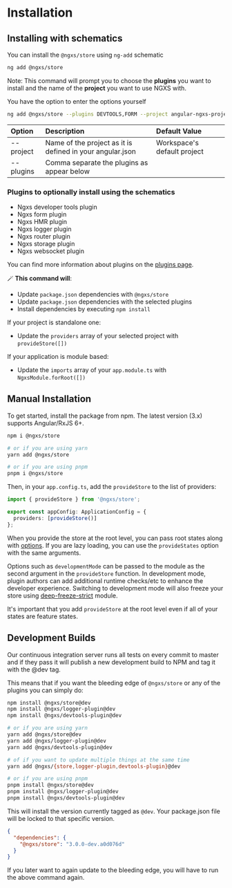 # Installation

## Installing with schematics

You can install the `@ngxs/store` using `ng-add` schematic

```bash
ng add @ngxs/store
```

Note: This command will prompt you to choose the **plugins** you want to install and the name of the **project** you want to use NGXS with.

You have the option to enter the options yourself

```bash
ng add @ngxs/store --plugins DEVTOOLS,FORM --project angular-ngxs-project
```

| Option    | Description                                               | Default Value               |
| :-------- | :-------------------------------------------------------- | :-------------------------- |
| --project | Name of the project as it is defined in your angular.json | Workspace's default project |
| --plugins | Comma separate the plugins as appear below                |                             |

### Plugins to optionally install using the schematics

- Ngxs developer tools plugin
- Ngxs form plugin
- Ngxs HMR plugin
- Ngxs logger plugin
- Ngxs router plugin
- Ngxs storage plugin
- Ngxs websocket plugin

You can find more information about plugins on the [plugins page](https://www.ngxs.io/plugins).

🪄 **This command will**:

- Update `package.json` dependencies with `@ngxs/store`
- Update `package.json` dependencies with the selected plugins
- Install dependencies by executing `npm install`

If your project is standalone one:

- Update the `providers` array of your selected project with `provideStore([])`

If your application is module based:

- Update the `imports` array of your `app.module.ts` with `NgxsModule.forRoot([])`

## Manual Installation

To get started, install the package from npm. The latest version (3.x) supports Angular/RxJS 6+.

```bash
npm i @ngxs/store

# or if you are using yarn
yarn add @ngxs/store

# or if you are using pnpm
pnpm i @ngxs/store
```

Then, in your `app.config.ts`, add the `provideStore` to the list of providers:

```ts
import { provideStore } from '@ngxs/store';

export const appConfig: ApplicationConfig = {
  providers: [provideStore()]
};
```

When you provide the store at the root level, you can pass root states along with [options](../advanced/options.md).
If you are lazy loading, you can use the `provideStates` option with the same arguments.

Options such as `developmentMode` can be passed to the module as the second argument in the `provideStore` function.
In development mode, plugin authors can add additional runtime checks/etc to enhance the developer experience. Switching
to development mode will also freeze your store using [deep-freeze-strict](https://www.npmjs.com/package/deep-freeze-strict)
module.

It's important that you add `provideStore` at the root level even if all of your states are feature states.

## Development Builds

Our continuous integration server runs all tests on every commit to master and if they pass it will publish a new development build to NPM and tag it with the @dev tag.

This means that if you want the bleeding edge of `@ngxs/store` or any of the plugins you can simply do:

```bash
npm install @ngxs/store@dev
npm install @ngxs/logger-plugin@dev
npm install @ngxs/devtools-plugin@dev

# or if you are using yarn
yarn add @ngxs/store@dev
yarn add @ngxs/logger-plugin@dev
yarn add @ngxs/devtools-plugin@dev

# of if you want to update multiple things at the same time
yarn add @ngxs/{store,logger-plugin,devtools-plugin}@dev

# or if you are using pnpm
pnpm install @ngxs/store@dev
pnpm install @ngxs/logger-plugin@dev
pnpm install @ngxs/devtools-plugin@dev
```

This will install the version currently tagged as `@dev`.
Your package.json file will be locked to that specific version.

```json
{
  "dependencies": {
    "@ngxs/store": "3.0.0-dev.a0d076d"
  }
}
```

If you later want to again update to the bleeding edge, you will have to run the above command again.
